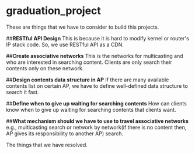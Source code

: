 # graduation_project
These are things that we have to consider to build this projects.

##**RESTful API Design**
This is because it is hard to modify kernel or router's IP stack code. So, we use RESTful API as a CDN.

##**Create associative networks**
This is the networks for multicasting and who are interested in searching content. Clients are only search their contents only on these network.

##**Design contents data structure in AP**
If there are many available contents list on certain AP, we have to define well-defined data structure to search it fast.

##**Define when to give up waiting for searching contents**
How can clients know when to give up waiting for searching contents that clients want.

##**What mechanism should we have to use to travel associative networks**
e.g., multicasting search or network by network(if there is no content then, AP gives its responsibility to another AP) search.


The things that we have resolved.
